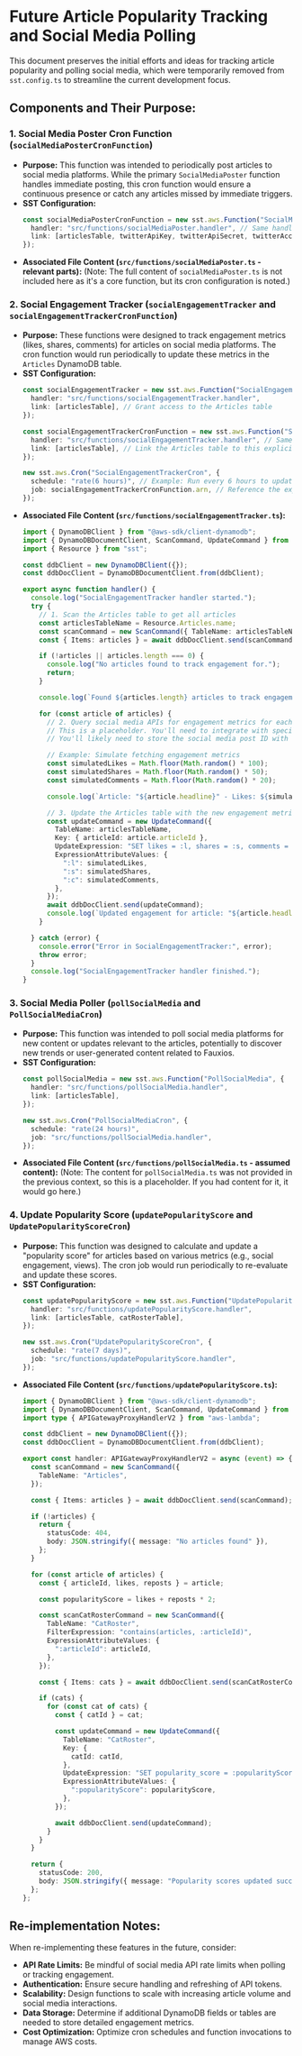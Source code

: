 # Future Article Popularity Tracking and Social Media Polling

This document preserves the initial efforts and ideas for tracking article popularity and polling social media, which were temporarily removed from `sst.config.ts` to streamline the current development focus.

## Components and Their Purpose:

### 1. Social Media Poster Cron Function (`socialMediaPosterCronFunction`)
*   **Purpose:** This function was intended to periodically post articles to social media platforms. While the primary `SocialMediaPoster` function handles immediate posting, this cron function would ensure a continuous presence or catch any articles missed by immediate triggers.
*   **SST Configuration:**
    ```typescript
    const socialMediaPosterCronFunction = new sst.aws.Function("SocialMediaPosterCronFunction", {
      handler: "src/functions/socialMediaPoster.handler", // Same handler as socialMediaPoster
      link: [articlesTable, twitterApiKey, twitterApiSecret, twitterAccessToken, twitterAccessTokenSecret], // Link the Articles table to this explicit cron function
    });
    ```
*   **Associated File Content (`src/functions/socialMediaPoster.ts` - relevant parts):**
    (Note: The full content of `socialMediaPoster.ts` is not included here as it's a core function, but its cron configuration is noted.)

### 2. Social Engagement Tracker (`socialEngagementTracker` and `socialEngagementTrackerCronFunction`)
*   **Purpose:** These functions were designed to track engagement metrics (likes, shares, comments) for articles on social media platforms. The cron function would run periodically to update these metrics in the `Articles` DynamoDB table.
*   **SST Configuration:**
    ```typescript
    const socialEngagementTracker = new sst.aws.Function("SocialEngagementTracker", {
      handler: "src/functions/socialEngagementTracker.handler",
      link: [articlesTable], // Grant access to the Articles table
    });

    const socialEngagementTrackerCronFunction = new sst.aws.Function("SocialEngagementTrackerCronFunction", {
      handler: "src/functions/socialEngagementTracker.handler", // Same handler as socialEngagementTracker
      link: [articlesTable], // Link the Articles table to this explicit cron function
    });

    new sst.aws.Cron("SocialEngagementTrackerCron", {
      schedule: "rate(6 hours)", // Example: Run every 6 hours to update engagement metrics
      job: socialEngagementTrackerCronFunction.arn, // Reference the explicit function
    });
    ```
*   **Associated File Content (`src/functions/socialEngagementTracker.ts`):**
    ```typescript
    import { DynamoDBClient } from "@aws-sdk/client-dynamodb";
    import { DynamoDBDocumentClient, ScanCommand, UpdateCommand } from "@aws-sdk/lib-dynamodb";
    import { Resource } from "sst";

    const ddbClient = new DynamoDBClient({});
    const ddbDocClient = DynamoDBDocumentClient.from(ddbClient);

    export async function handler() {
      console.log("SocialEngagementTracker handler started.");
      try {
        // 1. Scan the Articles table to get all articles
        const articlesTableName = Resource.Articles.name;
        const scanCommand = new ScanCommand({ TableName: articlesTableName });
        const { Items: articles } = await ddbDocClient.send(scanCommand);

        if (!articles || articles.length === 0) {
          console.log("No articles found to track engagement for.");
          return;
        }

        console.log(`Found ${articles.length} articles to track engagement for.`);

        for (const article of articles) {
          // 2. Query social media APIs for engagement metrics for each article
          // This is a placeholder. You'll need to integrate with specific social media APIs.
          // You'll likely need to store the social media post ID with the article when it's posted.

          // Example: Simulate fetching engagement metrics
          const simulatedLikes = Math.floor(Math.random() * 100);
          const simulatedShares = Math.floor(Math.random() * 50);
          const simulatedComments = Math.floor(Math.random() * 20);

          console.log(`Article: "${article.headline}" - Likes: ${simulatedLikes}, Shares: ${simulatedShares}, Comments: ${simulatedComments}`);

          // 3. Update the Articles table with the new engagement metrics
          const updateCommand = new UpdateCommand({
            TableName: articlesTableName,
            Key: { articleId: article.articleId },
            UpdateExpression: "SET likes = :l, shares = :s, comments = :c",
            ExpressionAttributeValues: {
              ":l": simulatedLikes,
              ":s": simulatedShares,
              ":c": simulatedComments,
            },
          });
          await ddbDocClient.send(updateCommand);
          console.log(`Updated engagement for article: "${article.headline}"`);
        }

      } catch (error) {
        console.error("Error in SocialEngagementTracker:", error);
        throw error;
      }
      console.log("SocialEngagementTracker handler finished.");
    }
    ```

### 3. Social Media Poller (`pollSocialMedia` and `PollSocialMediaCron`)
*   **Purpose:** This function was intended to poll social media platforms for new content or updates relevant to the articles, potentially to discover new trends or user-generated content related to Fauxios.
*   **SST Configuration:**
    ```typescript
    const pollSocialMedia = new sst.aws.Function("PollSocialMedia", {
      handler: "src/functions/pollSocialMedia.handler",
      link: [articlesTable],
    });

    new sst.aws.Cron("PollSocialMediaCron", {
      schedule: "rate(24 hours)",
      job: "src/functions/pollSocialMedia.handler",
    });
    ```
*   **Associated File Content (`src/functions/pollSocialMedia.ts` - assumed content):**
    (Note: The content for `pollSocialMedia.ts` was not provided in the previous context, so this is a placeholder. If you had content for it, it would go here.)

### 4. Update Popularity Score (`updatePopularityScore` and `UpdatePopularityScoreCron`)
*   **Purpose:** This function was designed to calculate and update a "popularity score" for articles based on various metrics (e.g., social engagement, views). The cron job would run periodically to re-evaluate and update these scores.
*   **SST Configuration:**
    ```typescript
    const updatePopularityScore = new sst.aws.Function("UpdatePopularityScore", {
      handler: "src/functions/updatePopularityScore.handler",
      link: [articlesTable, catRosterTable],
    });

    new sst.aws.Cron("UpdatePopularityScoreCron", {
      schedule: "rate(7 days)",
      job: "src/functions/updatePopularityScore.handler",
    });
    ```
*   **Associated File Content (`src/functions/updatePopularityScore.ts`):**
    ```typescript
    import { DynamoDBClient } from "@aws-sdk/client-dynamodb";
    import { DynamoDBDocumentClient, ScanCommand, UpdateCommand } from "@aws-sdk/lib-dynamodb";
    import type { APIGatewayProxyHandlerV2 } from "aws-lambda";

    const ddbClient = new DynamoDBClient({});
    const ddbDocClient = DynamoDBDocumentClient.from(ddbClient);

    export const handler: APIGatewayProxyHandlerV2 = async (event) => {
      const scanCommand = new ScanCommand({
        TableName: "Articles",
      });

      const { Items: articles } = await ddbDocClient.send(scanCommand);

      if (!articles) {
        return {
          statusCode: 404,
          body: JSON.stringify({ message: "No articles found" }),
        };
      }

      for (const article of articles) {
        const { articleId, likes, reposts } = article;

        const popularityScore = likes + reposts * 2;

        const scanCatRosterCommand = new ScanCommand({
          TableName: "CatRoster",
          FilterExpression: "contains(articles, :articleId)",
          ExpressionAttributeValues: {
            ":articleId": articleId,
          },
        });

        const { Items: cats } = await ddbDocClient.send(scanCatRosterCommand);

        if (cats) {
          for (const cat of cats) {
            const { catId } = cat;

            const updateCommand = new UpdateCommand({
              TableName: "CatRoster",
              Key: {
                catId: catId,
              },
              UpdateExpression: "SET popularity_score = :popularityScore",
              ExpressionAttributeValues: {
                ":popularityScore": popularityScore,
              },
            });

            await ddbDocClient.send(updateCommand);
          }
        }
      }

      return {
        statusCode: 200,
        body: JSON.stringify({ message: "Popularity scores updated successfully" }),
      };
    };
    ```

## Re-implementation Notes:
When re-implementing these features in the future, consider:
*   **API Rate Limits:** Be mindful of social media API rate limits when polling or tracking engagement.
*   **Authentication:** Ensure secure handling and refreshing of API tokens.
*   **Scalability:** Design functions to scale with increasing article volume and social media interactions.
*   **Data Storage:** Determine if additional DynamoDB fields or tables are needed to store detailed engagement metrics.
*   **Cost Optimization:** Optimize cron schedules and function invocations to manage AWS costs.